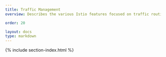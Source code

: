 ```yaml
---
title: Traffic Management
overview: Describes the various Istio features focused on traffic routing and control.

order: 20

layout: docs
type: markdown
---
```


{% include section-index.html %}
